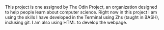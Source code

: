 This project is one assigned by The Odin Project, an organization designed to help people learn about computer science. Right now in this project I am using the skills I have developed in the Terminal using Zhs (taught in BASH), inclusing git. I am also using HTML to develop the webpage.